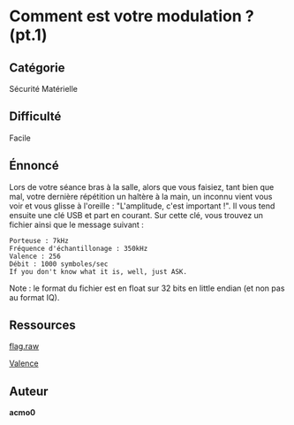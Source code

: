# Comment est votre modulation ? (pt.1)

## Catégorie
Sécurité Matérielle
## Difficulté
Facile
## Énnoncé
Lors de votre séance bras à la salle, alors que vous faisiez, tant bien que mal, votre dernière répétition un haltère à la main, un inconnu vient vous voir et vous glisse à l'oreille : "L'amplitude, c'est important !". Il vous tend ensuite une clé USB et part en courant. Sur cette clé, vous trouvez un fichier ainsi que le message suivant :
```
Porteuse : 7kHz
Fréquence d'échantillonage : 350kHz
Valence : 256
Débit : 1000 symboles/sec
If you don't know what it is, well, just ASK.
```
Note : le format du fichier est en float sur 32 bits en little endian (et non pas au format IQ).
## Ressources
[flag.raw](flag.raw)

[Valence](https://fr.wikipedia.org/wiki/Valence_(r%C3%A9seau))

## Auteur
**acmo0**